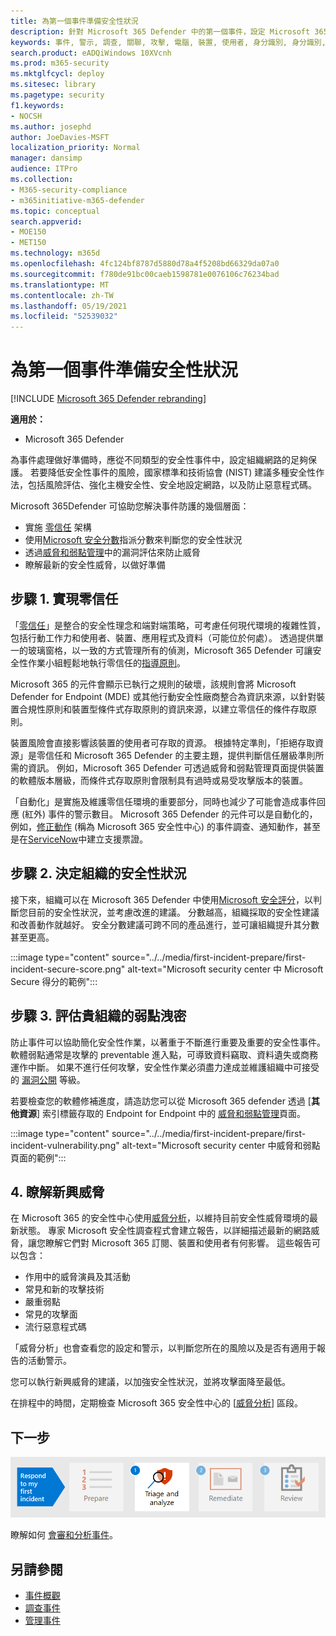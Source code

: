 ```yaml
---
title: 為第一個事件準備安全性狀況
description: 針對 Microsoft 365 Defender 中的第一個事件，設定 Microsoft 365 租使用者的安全性狀況。
keywords: 事件, 警示, 調查, 關聯, 攻擊, 電腦, 裝置, 使用者, 身分識別, 身分識別, 信箱, 電子郵件, 365, microsoft, m365
search.product: eADQiWindows 10XVcnh
ms.prod: m365-security
ms.mktglfcycl: deploy
ms.sitesec: library
ms.pagetype: security
f1.keywords:
- NOCSH
ms.author: josephd
author: JoeDavies-MSFT
localization_priority: Normal
manager: dansimp
audience: ITPro
ms.collection:
- M365-security-compliance
- m365initiative-m365-defender
ms.topic: conceptual
search.appverid:
- MOE150
- MET150
ms.technology: m365d
ms.openlocfilehash: 4fc124bf8787d5880d78a4f5208bd66329da07a0
ms.sourcegitcommit: f780de91bc00caeb1598781e0076106c76234bad
ms.translationtype: MT
ms.contentlocale: zh-TW
ms.lasthandoff: 05/19/2021
ms.locfileid: "52539032"
---
```

# <a name="prepare-your-security-posture-for-your-first-incident"></a>為第一個事件準備安全性狀況

[!INCLUDE [Microsoft 365 Defender rebranding](../includes/microsoft-defender.md)]

**適用於：**
- Microsoft 365 Defender

為事件處理做好準備時，應從不同類型的安全性事件中，設定組織網路的足夠保護。 若要降低安全性事件的風險，國家標準和技術協會 (NIST) 建議多種安全性作法，包括風險評估、強化主機安全性、安全地設定網路，以及防止惡意程式碼。 

Microsoft 365Defender 可協助您解決事件防護的幾個層面： 

- 實施 [零信任](https://docs.microsoft.com/security/zero-trust/) 架構
- 使用[Microsoft 安全分數](microsoft-secure-score.md)指派分數來判斷您的安全性狀況
- 透過[威脅和弱點管理](../defender-endpoint/next-gen-threat-and-vuln-mgt.md)中的漏洞評估來防止威脅
- 瞭解最新的安全性威脅，以做好準備

## <a name="step-1-implement-zero-trust"></a>步驟 1. 實現零信任

「[零信任](https://docs.microsoft.com/security/zero-trust/)」是整合的安全性理念和端對端策略，可考慮任何現代環境的複雜性質，包括行動工作力和使用者、裝置、應用程式及資料（可能位於何處）。 透過提供單一的玻璃窗格，以一致的方式管理所有的偵測，Microsoft 365 Defender 可讓安全性作業小組輕鬆地執行零信任的[指導原則](https://docs.microsoft.com/security/zero-trust/#guiding-principles-of-zero-trust)。 

Microsoft 365 的元件會顯示已執行之規則的破壞，該規則會將 Microsoft Defender for Endpoint (MDE) 或其他行動安全性廠商整合為資訊來源，以針對裝置合規性原則和裝置型條件式存取原則的資訊來源，以建立零信任的條件存取原則。 

裝置風險會直接影響該裝置的使用者可存取的資源。 根據特定準則，「拒絕存取資源」是零信任和 Microsoft 365 Defender 的主要主題，提供判斷信任層級準則所需的資訊。 例如，Microsoft 365 Defender 可透過威脅和弱點管理頁面提供裝置的軟體版本層級，而條件式存取原則會限制具有過時或易受攻擊版本的裝置。

「自動化」是實施及維護零信任環境的重要部分，同時也減少了可能會造成事件回應 (紅外) 事件的警示數目。 Microsoft 365 Defender 的元件可以是自動化的，例如，[修正動作](m365d-autoir.md) (稱為 Microsoft 365 安全性中心) 的事件調查、通知動作，甚至是在[ServiceNow](https://microsoft.service-now.com/sp/)中建立支援票證。

## <a name="step-2-determine-your-organizations-security-posture"></a>步驟 2. 決定組織的安全性狀況

接下來，組織可以在 Microsoft 365 Defender 中使用[Microsoft 安全評分](microsoft-secure-score.md)，以判斷您目前的安全性狀況，並考慮改進的建議。 分數越高，組織採取的安全性建議和改善動作就越好。 安全分數建議可跨不同的產品進行，並可讓組織提升其分數甚至更高。 

:::image type="content" source="../../media/first-incident-prepare/first-incident-secure-score.png" alt-text="Microsoft security center 中 Microsoft Secure 得分的範例":::
 
## <a name="step-3-assess-your-organizations-vulnerability-exposure"></a>步驟 3. 評估貴組織的弱點洩密

防止事件可以協助簡化安全性作業，以著重于不斷進行重要及重要的安全性事件。 軟體弱點通常是攻擊的 preventable 進入點，可導致資料竊取、資料遺失或商務運作中斷。 如果不進行任何攻擊，安全性作業必須盡力達成並維護組織中可接受的 [漏洞公開](../defender-endpoint/tvm-exposure-score.md) 等級。

若要檢查您的軟體修補進度，請造訪您可以從 Microsoft 365 defender 透過 [**其他資源**] 索引標籤存取的 Endpoint for Endpoint 中的 [威脅和弱點管理](../defender-endpoint/next-gen-threat-and-vuln-mgt.md)頁面。

:::image type="content" source="../../media/first-incident-prepare/first-incident-vulnerability.png" alt-text="Microsoft security center 中威脅和弱點頁面的範例"::: 
 
## <a name="4-understand-emerging-threats"></a>4. 瞭解新興威脅

在 Microsoft 365 的安全性中心使用[威脅分析](threat-analytics.md)，以維持目前安全性威脅環境的最新狀態。 專家 Microsoft 安全性調查程式會建立報告，以詳細描述最新的網路威脅，讓您瞭解它們對 Microsoft 365 訂閱、裝置和使用者有何影響。 這些報告可以包含：

- 作用中的威脅演員及其活動
- 常見和新的攻擊技術
- 嚴重弱點
- 常見的攻擊面
- 流行惡意程式碼

「威脅分析」也會查看您的設定和警示，以判斷您所在的風險以及是否有適用于報告的活動警示。

您可以執行新興威脅的建議，以加強安全性狀況，並將攻擊面降至最低。

在排程中的時間，定期檢查 Microsoft 365 安全性中心的 [[威脅分析](threat-analytics.md)] 區段。

## <a name="next-step"></a>下一步

[![步驟1：瞭解如何會審和分析事件](../../media/first-incident-overview/first-incident-path-step1.png)](first-incident-analyze.md)

瞭解如何 [會審和分析事件](first-incident-analyze.md)。

## <a name="see-also"></a>另請參閱

- [事件概觀](incidents-overview.md)
- [調查事件](investigate-incidents.md)
- [管理事件](manage-incidents.md)
